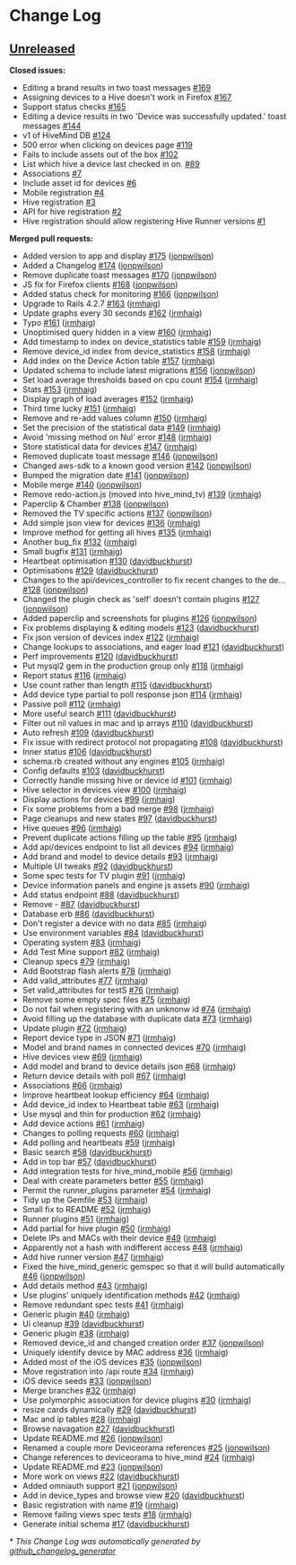 # Change Log

## [Unreleased](https://github.com/bbc/hive_mind/tree/HEAD)

**Closed issues:**

- Editing a brand results in two toast messages [\#169](https://github.com/bbc/hive_mind/issues/169)
- Assigning devices to a Hive doesn't work in Firefox [\#167](https://github.com/bbc/hive_mind/issues/167)
- Support status checks [\#165](https://github.com/bbc/hive_mind/issues/165)
- Editing a device results in two 'Device was successfully updated.' toast messages [\#144](https://github.com/bbc/hive_mind/issues/144)
- v1 of HiveMind DB [\#124](https://github.com/bbc/hive_mind/issues/124)
- 500 error when clicking on devices page [\#119](https://github.com/bbc/hive_mind/issues/119)
- Fails to include assets out of the box [\#102](https://github.com/bbc/hive_mind/issues/102)
- List which hive a device last checked in on. [\#89](https://github.com/bbc/hive_mind/issues/89)
- Associations [\#7](https://github.com/bbc/hive_mind/issues/7)
- Include asset id for devices [\#6](https://github.com/bbc/hive_mind/issues/6)
- Mobile registration [\#4](https://github.com/bbc/hive_mind/issues/4)
- Hive registration [\#3](https://github.com/bbc/hive_mind/issues/3)
- API for hive registration [\#2](https://github.com/bbc/hive_mind/issues/2)
- Hive registration should allow registering Hive Runner versions [\#1](https://github.com/bbc/hive_mind/issues/1)

**Merged pull requests:**

- Added version to app and display [\#175](https://github.com/bbc/hive_mind/pull/175) ([jonpwilson](https://github.com/jonpwilson))
- Added a Changelog [\#174](https://github.com/bbc/hive_mind/pull/174) ([jonpwilson](https://github.com/jonpwilson))
- Remove duplicate toast messages [\#170](https://github.com/bbc/hive_mind/pull/170) ([jonpwilson](https://github.com/jonpwilson))
- JS fix for Firefox clients [\#168](https://github.com/bbc/hive_mind/pull/168) ([jonpwilson](https://github.com/jonpwilson))
- Added status check for monitoring [\#166](https://github.com/bbc/hive_mind/pull/166) ([jonpwilson](https://github.com/jonpwilson))
- Upgrade to Rails 4.2.7 [\#163](https://github.com/bbc/hive_mind/pull/163) ([jrmhaig](https://github.com/jrmhaig))
- Update graphs every 30 seconds [\#162](https://github.com/bbc/hive_mind/pull/162) ([jrmhaig](https://github.com/jrmhaig))
- Typo [\#161](https://github.com/bbc/hive_mind/pull/161) ([jrmhaig](https://github.com/jrmhaig))
- Unoptimised query hidden in a view [\#160](https://github.com/bbc/hive_mind/pull/160) ([jrmhaig](https://github.com/jrmhaig))
- Add timestamp to index on device\_statistics table [\#159](https://github.com/bbc/hive_mind/pull/159) ([jrmhaig](https://github.com/jrmhaig))
- Remove device\_id index from device\_statistics [\#158](https://github.com/bbc/hive_mind/pull/158) ([jrmhaig](https://github.com/jrmhaig))
- Add index on the Device Action table [\#157](https://github.com/bbc/hive_mind/pull/157) ([jrmhaig](https://github.com/jrmhaig))
- Updated schema to include latest migrations [\#156](https://github.com/bbc/hive_mind/pull/156) ([jonpwilson](https://github.com/jonpwilson))
- Set load average thresholds based on cpu count [\#154](https://github.com/bbc/hive_mind/pull/154) ([jrmhaig](https://github.com/jrmhaig))
- Stats [\#153](https://github.com/bbc/hive_mind/pull/153) ([jrmhaig](https://github.com/jrmhaig))
- Display graph of load averages [\#152](https://github.com/bbc/hive_mind/pull/152) ([jrmhaig](https://github.com/jrmhaig))
- Third time lucky [\#151](https://github.com/bbc/hive_mind/pull/151) ([jrmhaig](https://github.com/jrmhaig))
- Remove and re-add values column [\#150](https://github.com/bbc/hive_mind/pull/150) ([jrmhaig](https://github.com/jrmhaig))
- Set the precision of the statistical data [\#149](https://github.com/bbc/hive_mind/pull/149) ([jrmhaig](https://github.com/jrmhaig))
- Avoid 'missing method on Nul' error [\#148](https://github.com/bbc/hive_mind/pull/148) ([jrmhaig](https://github.com/jrmhaig))
- Store statistical data for devices [\#147](https://github.com/bbc/hive_mind/pull/147) ([jrmhaig](https://github.com/jrmhaig))
- Removed duplicate toast message [\#146](https://github.com/bbc/hive_mind/pull/146) ([jonpwilson](https://github.com/jonpwilson))
- Changed aws-sdk to a known good version [\#142](https://github.com/bbc/hive_mind/pull/142) ([jonpwilson](https://github.com/jonpwilson))
- Bumped the migration date [\#141](https://github.com/bbc/hive_mind/pull/141) ([jonpwilson](https://github.com/jonpwilson))
- Mobile merge [\#140](https://github.com/bbc/hive_mind/pull/140) ([jonpwilson](https://github.com/jonpwilson))
- Remove redo-action.js \(moved into hive\_mind\_tv\) [\#139](https://github.com/bbc/hive_mind/pull/139) ([jrmhaig](https://github.com/jrmhaig))
- Paperclip & Chamber [\#138](https://github.com/bbc/hive_mind/pull/138) ([jonpwilson](https://github.com/jonpwilson))
- Removed the TV specific actions [\#137](https://github.com/bbc/hive_mind/pull/137) ([jonpwilson](https://github.com/jonpwilson))
- Add simple json view for devices [\#136](https://github.com/bbc/hive_mind/pull/136) ([jrmhaig](https://github.com/jrmhaig))
- Improve method for getting all hives [\#135](https://github.com/bbc/hive_mind/pull/135) ([jrmhaig](https://github.com/jrmhaig))
- Another bug\_fix [\#132](https://github.com/bbc/hive_mind/pull/132) ([jrmhaig](https://github.com/jrmhaig))
- Small bugfix [\#131](https://github.com/bbc/hive_mind/pull/131) ([jrmhaig](https://github.com/jrmhaig))
- Heartbeat optimisation [\#130](https://github.com/bbc/hive_mind/pull/130) ([davidbuckhurst](https://github.com/davidbuckhurst))
- Optimisations [\#129](https://github.com/bbc/hive_mind/pull/129) ([davidbuckhurst](https://github.com/davidbuckhurst))
- Changes to the api/devices\_controller to fix recent changes to the de… [\#128](https://github.com/bbc/hive_mind/pull/128) ([jonpwilson](https://github.com/jonpwilson))
- Changed the plugin check as 'self' doesn't contain plugins [\#127](https://github.com/bbc/hive_mind/pull/127) ([jonpwilson](https://github.com/jonpwilson))
- Added paperclip and screenshots for plugins [\#126](https://github.com/bbc/hive_mind/pull/126) ([jonpwilson](https://github.com/jonpwilson))
- Fix problems displaying & editing models [\#123](https://github.com/bbc/hive_mind/pull/123) ([davidbuckhurst](https://github.com/davidbuckhurst))
- Fix json version of devices index [\#122](https://github.com/bbc/hive_mind/pull/122) ([jrmhaig](https://github.com/jrmhaig))
- Change lookups to associations, and eager load [\#121](https://github.com/bbc/hive_mind/pull/121) ([davidbuckhurst](https://github.com/davidbuckhurst))
- Perf improvements [\#120](https://github.com/bbc/hive_mind/pull/120) ([davidbuckhurst](https://github.com/davidbuckhurst))
- Put mysql2 gem in the production group only [\#118](https://github.com/bbc/hive_mind/pull/118) ([jrmhaig](https://github.com/jrmhaig))
- Report status [\#116](https://github.com/bbc/hive_mind/pull/116) ([jrmhaig](https://github.com/jrmhaig))
- Use count rather than length [\#115](https://github.com/bbc/hive_mind/pull/115) ([davidbuckhurst](https://github.com/davidbuckhurst))
- Add device type partial to poll response json [\#114](https://github.com/bbc/hive_mind/pull/114) ([jrmhaig](https://github.com/jrmhaig))
- Passive poll [\#112](https://github.com/bbc/hive_mind/pull/112) ([jrmhaig](https://github.com/jrmhaig))
- More useful search [\#111](https://github.com/bbc/hive_mind/pull/111) ([davidbuckhurst](https://github.com/davidbuckhurst))
- Filter out nil values in mac and ip arrays [\#110](https://github.com/bbc/hive_mind/pull/110) ([davidbuckhurst](https://github.com/davidbuckhurst))
- Auto refresh [\#109](https://github.com/bbc/hive_mind/pull/109) ([davidbuckhurst](https://github.com/davidbuckhurst))
- Fix issue with redirect protocol not propagating [\#108](https://github.com/bbc/hive_mind/pull/108) ([davidbuckhurst](https://github.com/davidbuckhurst))
- Inner status [\#106](https://github.com/bbc/hive_mind/pull/106) ([davidbuckhurst](https://github.com/davidbuckhurst))
- schema.rb created without any engines [\#105](https://github.com/bbc/hive_mind/pull/105) ([jrmhaig](https://github.com/jrmhaig))
- Config defaults [\#103](https://github.com/bbc/hive_mind/pull/103) ([davidbuckhurst](https://github.com/davidbuckhurst))
- Correctly handle missing hive or device id [\#101](https://github.com/bbc/hive_mind/pull/101) ([jrmhaig](https://github.com/jrmhaig))
- Hive selector in devices view [\#100](https://github.com/bbc/hive_mind/pull/100) ([jrmhaig](https://github.com/jrmhaig))
- Display actions for devices [\#99](https://github.com/bbc/hive_mind/pull/99) ([jrmhaig](https://github.com/jrmhaig))
- Fix some problems from a bad merge [\#98](https://github.com/bbc/hive_mind/pull/98) ([jrmhaig](https://github.com/jrmhaig))
- Page cleanups and new states [\#97](https://github.com/bbc/hive_mind/pull/97) ([davidbuckhurst](https://github.com/davidbuckhurst))
- Hive queues [\#96](https://github.com/bbc/hive_mind/pull/96) ([jrmhaig](https://github.com/jrmhaig))
- Prevent duplicate actions filling up the table [\#95](https://github.com/bbc/hive_mind/pull/95) ([jrmhaig](https://github.com/jrmhaig))
- Add api/devices endpoint to list all devices [\#94](https://github.com/bbc/hive_mind/pull/94) ([jrmhaig](https://github.com/jrmhaig))
- Add brand and model to device details [\#93](https://github.com/bbc/hive_mind/pull/93) ([jrmhaig](https://github.com/jrmhaig))
- Multiple UI tweaks [\#92](https://github.com/bbc/hive_mind/pull/92) ([davidbuckhurst](https://github.com/davidbuckhurst))
- Some spec tests for TV plugin [\#91](https://github.com/bbc/hive_mind/pull/91) ([jrmhaig](https://github.com/jrmhaig))
- Device information panels and engine js assets [\#90](https://github.com/bbc/hive_mind/pull/90) ([jrmhaig](https://github.com/jrmhaig))
- Add status endpoint [\#88](https://github.com/bbc/hive_mind/pull/88) ([davidbuckhurst](https://github.com/davidbuckhurst))
- Remove - [\#87](https://github.com/bbc/hive_mind/pull/87) ([davidbuckhurst](https://github.com/davidbuckhurst))
- Database erb [\#86](https://github.com/bbc/hive_mind/pull/86) ([davidbuckhurst](https://github.com/davidbuckhurst))
- Don't register a device with no data [\#85](https://github.com/bbc/hive_mind/pull/85) ([jrmhaig](https://github.com/jrmhaig))
- Use environment variables [\#84](https://github.com/bbc/hive_mind/pull/84) ([davidbuckhurst](https://github.com/davidbuckhurst))
- Operating system [\#83](https://github.com/bbc/hive_mind/pull/83) ([jrmhaig](https://github.com/jrmhaig))
- Add Test Mine support [\#82](https://github.com/bbc/hive_mind/pull/82) ([jrmhaig](https://github.com/jrmhaig))
- Cleanup specs [\#79](https://github.com/bbc/hive_mind/pull/79) ([jrmhaig](https://github.com/jrmhaig))
- Add Bootstrap flash alerts [\#78](https://github.com/bbc/hive_mind/pull/78) ([jrmhaig](https://github.com/jrmhaig))
- Add valid\_attributes [\#77](https://github.com/bbc/hive_mind/pull/77) ([jrmhaig](https://github.com/jrmhaig))
- Set valid\_attributes for testS [\#76](https://github.com/bbc/hive_mind/pull/76) ([jrmhaig](https://github.com/jrmhaig))
- Remove some empty spec files [\#75](https://github.com/bbc/hive_mind/pull/75) ([jrmhaig](https://github.com/jrmhaig))
- Do not fail when registering with an unknonw id [\#74](https://github.com/bbc/hive_mind/pull/74) ([jrmhaig](https://github.com/jrmhaig))
- Avoid filling up the database with duplicate data [\#73](https://github.com/bbc/hive_mind/pull/73) ([jrmhaig](https://github.com/jrmhaig))
- Update plugin [\#72](https://github.com/bbc/hive_mind/pull/72) ([jrmhaig](https://github.com/jrmhaig))
- Report device type in JSON [\#71](https://github.com/bbc/hive_mind/pull/71) ([jrmhaig](https://github.com/jrmhaig))
- Model and brand names in connected devices [\#70](https://github.com/bbc/hive_mind/pull/70) ([jrmhaig](https://github.com/jrmhaig))
- Hive devices view [\#69](https://github.com/bbc/hive_mind/pull/69) ([jrmhaig](https://github.com/jrmhaig))
- Add model and brand to device details json [\#68](https://github.com/bbc/hive_mind/pull/68) ([jrmhaig](https://github.com/jrmhaig))
- Return device details with poll [\#67](https://github.com/bbc/hive_mind/pull/67) ([jrmhaig](https://github.com/jrmhaig))
- Associations [\#66](https://github.com/bbc/hive_mind/pull/66) ([jrmhaig](https://github.com/jrmhaig))
- Improve heartbeat lookup efficiency [\#64](https://github.com/bbc/hive_mind/pull/64) ([jrmhaig](https://github.com/jrmhaig))
- Add device\_id index to Heartbeat table [\#63](https://github.com/bbc/hive_mind/pull/63) ([jrmhaig](https://github.com/jrmhaig))
- Use mysql and thin for production [\#62](https://github.com/bbc/hive_mind/pull/62) ([jrmhaig](https://github.com/jrmhaig))
- Add device actions [\#61](https://github.com/bbc/hive_mind/pull/61) ([jrmhaig](https://github.com/jrmhaig))
- Changes to polling requests [\#60](https://github.com/bbc/hive_mind/pull/60) ([jrmhaig](https://github.com/jrmhaig))
- Add polling and heartbeats [\#59](https://github.com/bbc/hive_mind/pull/59) ([jrmhaig](https://github.com/jrmhaig))
- Basic search [\#58](https://github.com/bbc/hive_mind/pull/58) ([davidbuckhurst](https://github.com/davidbuckhurst))
- Add in top bar [\#57](https://github.com/bbc/hive_mind/pull/57) ([davidbuckhurst](https://github.com/davidbuckhurst))
- Add integration tests for hive\_mind\_mobile [\#56](https://github.com/bbc/hive_mind/pull/56) ([jrmhaig](https://github.com/jrmhaig))
- Deal with create parameters better [\#55](https://github.com/bbc/hive_mind/pull/55) ([jrmhaig](https://github.com/jrmhaig))
- Permit the runner\_plugins parameter [\#54](https://github.com/bbc/hive_mind/pull/54) ([jrmhaig](https://github.com/jrmhaig))
- Tidy up the Gemfile [\#53](https://github.com/bbc/hive_mind/pull/53) ([jrmhaig](https://github.com/jrmhaig))
- Small fix to README [\#52](https://github.com/bbc/hive_mind/pull/52) ([jrmhaig](https://github.com/jrmhaig))
- Runner plugins [\#51](https://github.com/bbc/hive_mind/pull/51) ([jrmhaig](https://github.com/jrmhaig))
- Add partial for hive plugin [\#50](https://github.com/bbc/hive_mind/pull/50) ([jrmhaig](https://github.com/jrmhaig))
- Delete IPs and MACs with their device [\#49](https://github.com/bbc/hive_mind/pull/49) ([jrmhaig](https://github.com/jrmhaig))
- Apparently not a hash with indifferent access [\#48](https://github.com/bbc/hive_mind/pull/48) ([jrmhaig](https://github.com/jrmhaig))
- Add hive runner version [\#47](https://github.com/bbc/hive_mind/pull/47) ([jrmhaig](https://github.com/jrmhaig))
- Fixed the hive\_mind\_generic gemspec so that it will build automatically [\#46](https://github.com/bbc/hive_mind/pull/46) ([jonpwilson](https://github.com/jonpwilson))
- Add details method [\#43](https://github.com/bbc/hive_mind/pull/43) ([jrmhaig](https://github.com/jrmhaig))
- Use plugins' uniquely identification methods [\#42](https://github.com/bbc/hive_mind/pull/42) ([jrmhaig](https://github.com/jrmhaig))
- Remove redundant spec tests [\#41](https://github.com/bbc/hive_mind/pull/41) ([jrmhaig](https://github.com/jrmhaig))
- Generic plugin [\#40](https://github.com/bbc/hive_mind/pull/40) ([jrmhaig](https://github.com/jrmhaig))
- Ui cleanup [\#39](https://github.com/bbc/hive_mind/pull/39) ([davidbuckhurst](https://github.com/davidbuckhurst))
- Generic plugin [\#38](https://github.com/bbc/hive_mind/pull/38) ([jrmhaig](https://github.com/jrmhaig))
- Removed device\_id and changed creation order [\#37](https://github.com/bbc/hive_mind/pull/37) ([jonpwilson](https://github.com/jonpwilson))
- Uniquely identify device by MAC address [\#36](https://github.com/bbc/hive_mind/pull/36) ([jrmhaig](https://github.com/jrmhaig))
- Added most of the iOS devices [\#35](https://github.com/bbc/hive_mind/pull/35) ([jonpwilson](https://github.com/jonpwilson))
- Move registration into /api route [\#34](https://github.com/bbc/hive_mind/pull/34) ([jrmhaig](https://github.com/jrmhaig))
- iOS device seeds [\#33](https://github.com/bbc/hive_mind/pull/33) ([jonpwilson](https://github.com/jonpwilson))
- Merge branches [\#32](https://github.com/bbc/hive_mind/pull/32) ([jrmhaig](https://github.com/jrmhaig))
- Use polymorphic association for device plugins [\#30](https://github.com/bbc/hive_mind/pull/30) ([jrmhaig](https://github.com/jrmhaig))
- resize cards dynamically [\#29](https://github.com/bbc/hive_mind/pull/29) ([davidbuckhurst](https://github.com/davidbuckhurst))
- Mac and ip tables [\#28](https://github.com/bbc/hive_mind/pull/28) ([jrmhaig](https://github.com/jrmhaig))
- Browse navagation [\#27](https://github.com/bbc/hive_mind/pull/27) ([davidbuckhurst](https://github.com/davidbuckhurst))
- Update README.md [\#26](https://github.com/bbc/hive_mind/pull/26) ([jonpwilson](https://github.com/jonpwilson))
- Renamed a couple more Deviceorama references [\#25](https://github.com/bbc/hive_mind/pull/25) ([jonpwilson](https://github.com/jonpwilson))
- Change references to deviceorama to hive\_mind [\#24](https://github.com/bbc/hive_mind/pull/24) ([jrmhaig](https://github.com/jrmhaig))
- Update README.md [\#23](https://github.com/bbc/hive_mind/pull/23) ([jonpwilson](https://github.com/jonpwilson))
- More work on views [\#22](https://github.com/bbc/hive_mind/pull/22) ([davidbuckhurst](https://github.com/davidbuckhurst))
- Added omniauth support [\#21](https://github.com/bbc/hive_mind/pull/21) ([jonpwilson](https://github.com/jonpwilson))
- Add in device\_types and browse view [\#20](https://github.com/bbc/hive_mind/pull/20) ([davidbuckhurst](https://github.com/davidbuckhurst))
- Basic registration with name [\#19](https://github.com/bbc/hive_mind/pull/19) ([jrmhaig](https://github.com/jrmhaig))
- Remove failing views spec tests [\#18](https://github.com/bbc/hive_mind/pull/18) ([jrmhaig](https://github.com/jrmhaig))
- Generate initial schema [\#17](https://github.com/bbc/hive_mind/pull/17) ([davidbuckhurst](https://github.com/davidbuckhurst))



\* *This Change Log was automatically generated by [github_changelog_generator](https://github.com/skywinder/Github-Changelog-Generator)*